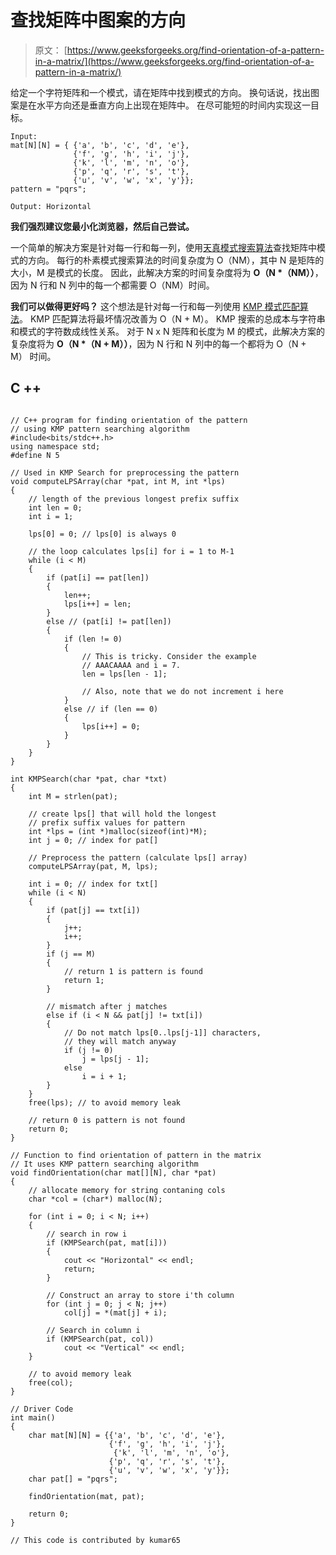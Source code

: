 # 查找矩阵中图案的方向

> 原文： [https://www.geeksforgeeks.org/find-orientation-of-a-pattern-in-a-matrix/](https://www.geeksforgeeks.org/find-orientation-of-a-pattern-in-a-matrix/)

给定一个字符矩阵和一个模式，请在矩阵中找到模式的方向。 换句话说，找出图案是在水平方向还是垂直方向上出现在矩阵中。 在尽可能短的时间内实现这一目标。

```
Input:
mat[N][N] = { {'a', 'b', 'c', 'd', 'e'},
              {'f', 'g', 'h', 'i', 'j'},
              {'k', 'l', 'm', 'n', 'o'},
              {'p', 'q', 'r', 's', 't'},
              {'u', 'v', 'w', 'x', 'y'}};
pattern = "pqrs";

Output: Horizontal
```

**我们强烈建议您最小化浏览器，然后自己尝试。**

一个简单的解决方案是针对每一行和每一列，使用[天真模式搜索算法](https://www.geeksforgeeks.org/searching-for-patterns-set-1-naive-pattern-searching/)查找矩阵中模式的方向。 每行的朴素模式搜索算法的时间复杂度为 O（NM），其中 N 是矩阵的大小，M 是模式的长度。 因此，此解决方案的时间复杂度将为 **O（N *（NM））**，因为 N 行和 N 列中的每一个都需要 O（NM）时间。

**我们可以做得更好吗？**
这个想法是针对每一行和每一列使用 [KMP 模式匹配算法](https://www.geeksforgeeks.org/searching-for-patterns-set-2-kmp-algorithm/)。 KMP 匹配算法将最坏情况改善为 O（N + M）。 KMP 搜索的总成本与字符串和模式的字符数成线性关系。 对于 N x N 矩阵和长度为 M 的模式，此解决方案的复杂度将为 **O（N *（N + M））**，因为 N 行和 N 列中的每一个都将为 O（N + M） 时间。

## C ++

```

// C++ program for finding orientation of the pattern  
// using KMP pattern searching algorithm  
#include<bits/stdc++.h> 
using namespace std; 
#define N 5  

// Used in KMP Search for preprocessing the pattern  
void computeLPSArray(char *pat, int M, int *lps)  
{  
    // length of the previous longest prefix suffix  
    int len = 0;  
    int i = 1;  

    lps[0] = 0; // lps[0] is always 0  

    // the loop calculates lps[i] for i = 1 to M-1  
    while (i < M)  
    {  
        if (pat[i] == pat[len])  
        {  
            len++;  
            lps[i++] = len;  
        }  
        else // (pat[i] != pat[len])  
        {  
            if (len != 0)  
            {  
                // This is tricky. Consider the example  
                // AAACAAAA and i = 7.  
                len = lps[len - 1];  

                // Also, note that we do not increment i here  
            }  
            else // if (len == 0)  
            {  
                lps[i++] = 0;  
            }  
        }  
    }  
}  

int KMPSearch(char *pat, char *txt)  
{  
    int M = strlen(pat);  

    // create lps[] that will hold the longest  
    // prefix suffix values for pattern  
    int *lps = (int *)malloc(sizeof(int)*M);  
    int j = 0; // index for pat[]  

    // Preprocess the pattern (calculate lps[] array)  
    computeLPSArray(pat, M, lps);  

    int i = 0; // index for txt[]  
    while (i < N)  
    {  
        if (pat[j] == txt[i])  
        {  
            j++;  
            i++;  
        }  
        if (j == M)  
        {  
            // return 1 is pattern is found  
            return 1;  
        }  

        // mismatch after j matches  
        else if (i < N && pat[j] != txt[i])  
        {  
            // Do not match lps[0..lps[j-1]] characters,  
            // they will match anyway  
            if (j != 0)  
                j = lps[j - 1];  
            else
                i = i + 1;  
        }  
    }  
    free(lps); // to avoid memory leak  

    // return 0 is pattern is not found  
    return 0;  
}  

// Function to find orientation of pattern in the matrix  
// It uses KMP pattern searching algorithm  
void findOrientation(char mat[][N], char *pat)  
{  
    // allocate memory for string contaning cols  
    char *col = (char*) malloc(N);  

    for (int i = 0; i < N; i++)  
    {  
        // search in row i  
        if (KMPSearch(pat, mat[i]))  
        {  
            cout << "Horizontal" << endl; 
            return;  
        }  

        // Construct an array to store i'th column  
        for (int j = 0; j < N; j++)  
            col[j] = *(mat[j] + i);  

        // Search in column i  
        if (KMPSearch(pat, col))  
            cout << "Vertical" << endl;  
    }  

    // to avoid memory leak  
    free(col);  
}  

// Driver Code 
int main()  
{  
    char mat[N][N] = {{'a', 'b', 'c', 'd', 'e'},  
                      {'f', 'g', 'h', 'i', 'j'},  
                       {'k', 'l', 'm', 'n', 'o'},  
                      {'p', 'q', 'r', 's', 't'},  
                      {'u', 'v', 'w', 'x', 'y'}};  
    char pat[] = "pqrs";  

    findOrientation(mat, pat);  

    return 0;  
}  

// This code is contributed by kumar65 

```